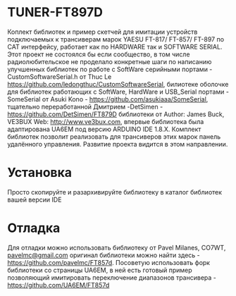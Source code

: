 # TUNER-FT897D
Коплект библиотек и пример скетчей для имитации устройств подключаемых к трансиверам марок YAESU FT-817/ FT-857/ FT-897 по CAT интерфейсу, работает как по HARDWARE так и SOFTWARE SERIAL.
Этот проект не состоялся бы если сообщество, в том числе радиолюбительское не проделало конкретные шаги по написанию улучшенных библиотек по работе с SoftWare серийными портами - CustomSoftwareSerial.h от Thuc Le https://github.com/ledongthuc/CustomSoftwareSerial, билиотеке оболочке для библиотек работающих с SoftWare, HardWare и USB_Serial портами - SomeSerial от Asuki Kono - https://github.com/asukiaaa/SomeSerial, тщательно переработанной Дмитрием -DetSimen  - https://github.com/DetSimen/FT879D библиотеки от  Author:  James Buck, VE3BUX   Web:  http://www.ve3bux.com, впервые библиотека была адаптирована UA6EM под версию ARDUINO IDE 1.8.Х.
Комплект библиотек позволит реализовать для трансиверов этих марок панель удалённого управления.
Развитие проекта видится в этом направлении.
# Установка
Просто скопируйте и разархивируйте библиотеку в каталог библиотек вашей версии IDE
# Отладка
Для отладки можно использовать библиотеку от Pavel Milanes, CO7WT, pavelmc@gmail.com оригинал библиотеки можно найти здесь - https://github.com/pavelmc/FT857d.
Посоветую использовать форк библиотеки со страницы UA6EM, в ней есть готовый пример позволяющий имитировать переключение диапазонов трансивера - https://github.com/UA6EM/FT857d
